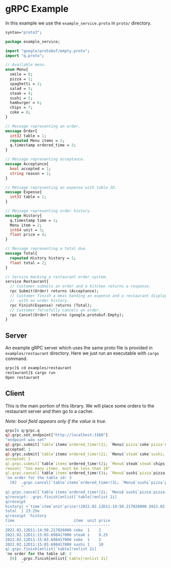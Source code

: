 # gRPC Example

In this example we use the `example_service.proto` in `proto/` directory.
```protobuf
syntax="proto3";

package example_service;

import "google/protobuf/empty.proto";
import "q.proto";

// Available menu.
enum Menu{
  smile = 0;
  pizza = 1; 
  spaghetti = 2;
  salad = 3;
  steak = 4;
  sushi = 5;
  hamburger = 6;
  chips = 7;
  coke = 8;
}

// Message representing an order.
message Order{
  int32 table = 1;
  repeated Menu items = 2;
  q.timestamp ordered_time = 3;
}

// Message representing acceptance.
message Acceptance{
  bool accepted = 1;
  string reason = 2;
}

// Message representing an expense with table ID.
message Expense{
  int32 table = 1;
}

// Message representing order history.
message History{
  q.timestamp time = 1;
  Menu item = 2;
  int64 unit = 3;
  float price = 4;
}

// Message representing a total due.
message Total{
  repeated History history = 1;
  float total = 2;
}

// Service mocking a restaurant order system.
service Restaurant{
  // Customer submits an order and a kitchen returns a response.
  rpc Submit(Order) returns (Acceptance);
  // Customer finish a meal handing an expense and a restaurant displays a total due
  //  with an order history.
  rpc Finish(Expense) returns (Total);
  // Customer forcefully cancels an order.
  rpc Cancel(Order) returns (google.protobuf.Empty);
}
```

## Server

An example gRPC server which uses the same proto file is provided in `examples/restaurant` directory. Here we just run an executable with `cargo` command.
```sh
qrpc]$ cd examples/restaurant
restaurant]$ cargo run
Open restaurant
```

## Client

This is the main portion of this library. We will place some orders to the restaurant server and then go to a cacher.

*Note: bool field appears only if the value is true.*

```q
qrpc]$ q/grpc.q
q).grpc.set_endpoint["http://localhost:3160"]
"endpoint was set"
q).grpc.submit[`table`items`ordered_time!(2i; `Menu$`pizza`coke`pizza`sushi; .z.p)]
accepted| 1
q).grpc.submit[`table`items`ordered_time!(2i; `Menu$`steak`coke`sushi; .z.p)]
accepted| 1
q).grpc.submit[`table`items`ordered_time!(2i; `Menu$`steak`steak`chips`coke`spaghetti`hamburger`chips`salad`pizza`sushi; .z.p)]
reason| "too many items. must be less than 10"
q).grpc.cancel[`table`items`ordered_time!(3i; `Menu$`sushi`pizza`pizza; .z.p)]
'no order for the table id: 3
  [0]  .grpc.cancel[`table`items`ordered_time!(3i; `Menu$`sushi`pizza`pizza; .z.p)]
       ^
q).grpc.cancel[`table`items`ordered_time!(2i; `Menu$`sushi`pizza`pizza; .z.p)]
q)receipt: .grpc.finish[enlist[`table]!enlist 2i]
q)receipt
history| +`time`item`unit`price!(2022.02.12D11:14:50.217026000 2022.02.12D11:..
total  | 23.25e
q)receipt `history
time                          item  unit price
----------------------------------------------
2022.02.12D11:14:50.217026000 coke  1    2    
2022.02.12D11:15:03.698417000 steak 1    9.25 
2022.02.12D11:15:03.698417000 coke  1    2    
2022.02.12D11:15:03.698417000 sushi 1    10   
q).grpc.finish[enlist[`table]!enlist 2i]
'no order for the table id: 2
  [0]  .grpc.finish[enlist[`table]!enlist 2i]
       ^
```
